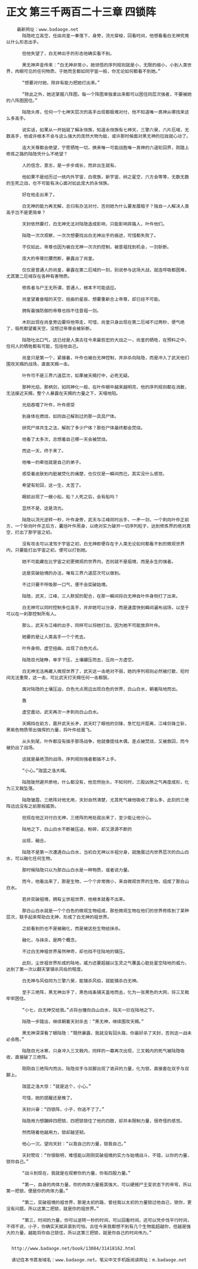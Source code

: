 # 正文 第三千两百二十三章 四锁阵
        最新网址：www.badaoge.net
          陆隐屹立高空，任由尚皇一拳落下，身旁，流光穿梭，回看时间，他想看看白无神究竟以什么形态出手。
      
          但他失望了，白无神出手的形态他确实看不到。
      
          黑无神声音传来：“白无神非常小，她领悟的序列规则就是小，无限的缩小，小到人类世界，肉眼可见的任何物质，于她而言都如同宇宙一般，你无论如何都看不到她。”
      
          “想要对付她，除非有能力把她打出来。”
      
          “除此之外，她还掌握八阵图，每一个阵图单独拿出来都可以困住同层次强者，不要被她的八阵图困住。”
      
          陆隐头疼，任何一个七神天层次的高手出现都极难对付，他不知道唯一真神从哪找来这么多高手。
      
          说实话，如果从一开始就了解永恒族，知道永恒族有七神天，三擎六昊，六片厄域，无数高手，他或许根本不会与这么强大的庞然大物为敌，或许那时候面对黑无神的拉拢就心动了。
      
          连大天尊都会绝望，宁愿牺牲一切，换来唯一可能战胜唯一真神的六道轮回界，刚踏上修炼之路的陆隐凭什么不绝望？
      
          人的信念，意志，是一步步成长，而非出生就有。
      
          他如果不是经历过一统内外宇宙，白夜族，新宇宙，树之星空，六方会等等，无数无数的生死之战，也不可能有决心面对如此庞大的永恒族。
      
          好在他走出来了。
      
          白无神的能力再无解，总归有办法对付，否则她为什么要发展暗子？独自一人解决人类高手岂不是更简单？
      
          天封依然要打，白无神无法对陆隐造成影响，只能影响弃路人，叶仵他们。
      
          陆隐一次次观察，一次次想要找出白无神出手的痕迹，可惜都失败了。
      
          不仅如此，帝尊也因为被白无神一次次的控制，被昔祖找到机会，一剑斩断。
      
          庞大的帝尊拦腰而断，暴露出了尚皇。
      
          仅仅是普通人的尚皇，暴露在第二厄域的一刻，别说参与这场大战，就连呼吸都困难，尤其第二厄域存在各种有害物质。
      
          修炼者与尸王无所谓，普通人，根本不可能适应。
      
          尚皇望着昏暗的天空，扭曲的星辰，想要重新合上帝尊，却已经不可能。
      
          拥有最强防御的帝尊也挡不住昔祖一剑。
      
          木刻出现在尚皇旁边要将他带走，可惜，尚皇只身出现在第二厄域不过两秒，便气绝了，临死都望着天空，没想过帝尊会被斩断。
      
          陆隐吐出口气，这已经是人类古往今来最恢宏的大战之一，尚皇的牺牲，在预料之中，任何人的牺牲都有可能，包括他自己。
      
          尚皇只是第一个，紧接着，叶仵也被白无神控制，并非杀向陆隐，而是冲入了武天他们围攻天赐的战场，直面天赐一击。
      
          叶仵可不是三界六道层次，如果被天赐打中，必死无疑。
      
          那种光焰，那柄剑，如同神化一般，在叶仵眼中越来越明亮，他的序列规则都在消散，无法接近天赐，整个人暴露在天赐的力量之下，天塌地陷。
      
          光焰吞噬了叶仵，叶仵感受
      
          到身体在燃烧，如同自己解剖过的那一具具尸体。
      
          研究尸体共生之法，解剖了多少尸体？那些尸体最终都会焚烧。
      
          他看了太多次，总想着自己哪一天会被焚烧。
      
          而这一天，终于来了。
      
          他唯一的牵挂就是自己的弟子。
      
          感受着皮肤到内脏被焚化的痛楚，也仅仅是一瞬间而已，其实没什么感觉。
      
          希望有轮回，这一生，太苦了。
      
          眼前出现了一艘小船，船？人死之后，会有船吗？
      
          显然不是，这是流光。
      
          陆隐以流光逆转一秒，叶仵身旁，武天与江峰同时出手，一矛一剑，一个刺向叶仵正前方，一个斩向叶仵正后方，囊括叶仵周身，以绝对实力破开一切序列粒子，达到修炼界的绝对真空，打出了那宇宙之初。
      
          没有攻击可以凌驾于宇宙之初，白无神即便存在于人类无论如何都看不到的微观世界内，只要能打出宇宙之初，便可以打到她。
      
          她不可能藏在比宇宙之初更微观的世界内，否则就不是祖境，而是永生的强者。
      
          这是突破始境的办法，唯有三界六道层次可以做到。
      
          不过只要不呼吸那一口气，便不会突破始境。
      
          陆隐，武天，江峰，三人默契的配合，在那一瞬间将白无神自叶仵身侧打了出来。
      
          白无神可以同时控制多位高手，并非她可以分身，而是速度快到瞬间遍布战场，以至于可以在一刹那控制所有人。
      
          那么，武天与江峰的出手，同样可以将她打出，因为她不可能放弃叶仵。
      
          她要的是让人类高手一个个死去。
      
          叶仵身侧，虚空扭曲，出现了白色光点。
      
          陆隐目光陡睁，单手下压，土壤碾压而去，压向一方虚空。
      
          白无神无法再藏入微观世界了，武天这一击绝对不弱，她的序列规则必然被打散，短时间无法重聚，这一击，可比武天打天赐任何一击都狠。
      
          面对陆隐的土壤压迫，白色光点周边出现白色的世界，白山白水，朝着陆地而出。
      
          轰
      
          虚空震动，武天再次一矛刺向白山白水。
      
          天赐挡在前方，震开武天长矛，武天盯了眼他的剑锋，急忙拉开距离，江峰剑锋立斩，黑紫色物质带出强悍的力量，将叶仵给震飞。
      
          从头到尾，叶仵都没有插手那场战争，他就像提线木偶，差点被焚烧，又被救回，而今被扔出了战场。
      
          这就是最绝顶的战场，序列规则强者都插不上手。
      
          “小心。”珈蓝之洛大喊。
      
          陆隐陡然避开原地，什么都没有，他忽然抬头，不知何时，三股凶煞之气再度成形，化为三叉戟坠落。
      
          陆隐皱眉，三绝阵对他无用，天封自然清楚，尤其死气被他吸收了那么多，此刻的三绝阵远远没有之前那般威势。
      
          但现在他正对付白无神，三绝阵的用处就出来了，至少能让他分心。
      
          陆地之下，白山白水不断被压迫，粉碎，却又源源不断的
      
          出现，融合。
      
          陆隐不是第一次遭遇白山白水，当初白无神以半祖分身，就施展过内世界层次的白山白水，可以融化任何生物。
      
          那时候陆隐只以为那白山白水是一种物质，或者说力量。
      
          而今，他看出来了，那是生物，一个个非常微小，来自微观世界的生物，组成了那白山白水。
      
          若非突破祖境，拥有尘世祖世界，他根本就看不出来。
      
          那白山白水就是一个个白色的微观生物组成，那些微观生物在他们的世界修炼到了某种层次，联手起来帮助白无神，形成了白无神的祖世界。
      
          之前看到的也不是被融化，而是被这些生物给抹杀。
      
          融化，与抹杀，是两个概念。
      
          不过白无神祖世界虽然神奇，却也挡不住陆地的镇压。
      
          此刻，尘世祖世界形成的陆地，威力还要超越以生灵之气覆盖心脏处星空陆地的威力，达到了第一次以翻天掌镇杀风伯的程度。
      
          白无神与风伯同为三擎六昊，能镇杀风伯，就能镇杀白无神。
      
          至于三绝阵，黑无神出手了，黑色线条铺天盖地而去，化为一张黑色的大网，将三叉戟牢牢困住。
      
          “小七，白无神交给我。”点将台撞向白山白水，陆天一拦在陆地之下。
      
          陆隐一步踏出，继续朝着天封杀去：“黑无神，继续围攻天赐。”
      
          黑无神深深看了眼陆隐：“既然暴露，我就没有回头路，你最好杀了天封，否则这一战未必会胜。”
      
          陆隐目光冰寒，只身冲入三叉戟内，同样的一幕再次出现，三叉戟内的死气被陆隐吸收，直接破了三绝阵。
      
          刚刚自三绝阵内而出，陆隐双手与双脚出现了诡异的力量，化为锁，直接套在双手与双脚上。
      
          珈蓝之洛大惊：“就是这个，小心。”
      
          可惜，她的提醒还是晚了。
      
          天封兴奋：“四锁阵，小子，你逃不了了。”
      
          陆隐用力想蹦碎四把锁，四把锁锁住了他的四肢，却并未限制力量，很奇怪的感觉。
      
          然而随着他越用力，锁却越坚韧。
      
          他心一沉，望向天封：“以我自己的力量，锁我自己。”
      
          天封赞叹：“你很聪明，难怪能以刚刚突破祖境的实力与始境战斗，不错，以你的力量，锁你自己。”
      
          “战斗到现在，我就是在观察你的力量，你有四股力量。”
      
          “第一，自身的肉体力量，你的肉体力量极其强大，可以硬撼尸王变状态下的帝穹，所以第一把锁，便是你的肉体力量。”
      
          “第二，突破祖境的祖世界，那是太初的路，曾经我以太初的力量锁过他自己，锁你，更没有问题，所以这第二把锁，就是你的祖世界。”
      
          “第三，时间的力量，你可以逆转一秒的时间，可以回看时间，还可以凭步伐平行时间，不得不说，小子，你确实天赋异禀到可怕，古往今来我都想不到有几个生物能超越你，但越是强大的力量，越能将你自己锁住，所以这第三把锁，就是你自己的时间伟力。”
      
      
      http://www.badaoge.net/book/13084/31418162.html
      
      请记住本书首发域名：www.badaoge.net。笔尖中文手机版阅读网址：m.badaoge.net